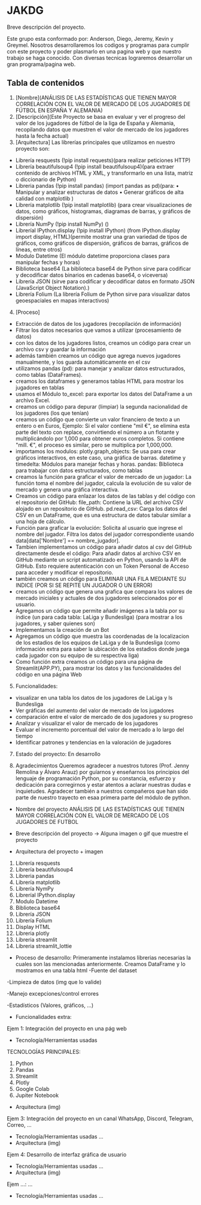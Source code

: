 # JAKDG

Breve descripción del proyecto.

Este grupo esta conformado por: Anderson, Diego, Jeremy, Kevin y Greymel. Nosotros desarrollaremos los codigos y programas para cumplir con este proyecto y poder plasmarlo en una pagina web y que nuestro trabajo se haga conocido. Con diversas tecnicas lograremos desarrollar un gran programa/pagina web.

## Tabla de contenidos

1. [Nombre](ANÁLISIS DE LAS ESTADÍSTICAS QUE TIENEN MAYOR CORRELACIÓN CON EL VALOR DE MERCADO DE LOS JUGADORES DE FÚTBOL EN ESPAÑA Y ALEMANIA)
2. [Descripción](Este Proyecto se basa en evaluar y ver el progreso del valor de los jugadores de fútbol de la liga de España y Alemania, recopilando datos que muestren el valor de mercado de los jugadores hasta la fecha actual)
3. [Arquitectura]
Las librerías principales que utilizamos en nuestro proyecto son:
* Librería resquests (!pip install requests)(para realizar peticiones HTTP)
* Librería beautifulsoup4 (!pip install beautifulsoup4)(para extraer contenido de archivos HTML y XML, y transformarlo en una lista, matriz o diccionario de Python)
* Libreria pandas (!pip install pandas) (import pandas as pd)(para: 
•	Manipular y analizar estructuras de datos 
•	Generar gráficos de alta calidad con matplotlib )
* Librería matplotlib (!pip install matplotlib) (para crear visualizaciones de datos, como gráficos, histogramas, diagramas de barras, y gráficos de dispersión)
* Librería NumPy (!pip install NumPy) ()
* LibreríaI IPython.display (!pip install IPython) (from IPython.display import display, HTML)(permite mostrar una gran variedad de tipos de gráficos, como gráficos de dispersión, gráficos de barras, gráficos de líneas, entre otros)
* Modulo Datetime (El módulo datetime proporciona clases para manipular fechas y horas)
* Biblioteca base64 (La biblioteca base64 de Python sirve para codificar y decodificar datos binarios en cadenas base64, o viceversa)
* Librería JSON (sirve para codificar y decodificar datos en formato JSON (JavaScript Object Notation).)
* Librería Folium (La librería Folium de Python sirve para visualizar datos geoespaciales en mapas interactivos)

4. [Proceso] 
* Extracción de datos de los jugadores (recopilación de información)
* Filtrar los datos necesarios que vamos a utilizar (procesamiento de datos)
* con los datos de los jugadores listos, creamos un código para crear un archivo csv y guardar la información 
* además también creamos un código que agrega nuevos jugadores manualmente, y los guarda automáticamente en el csv
* utilizamos pandas (pd): para manejar y analizar datos estructurados, como tablas (DataFrames).
* creamos los dataframes y generamos tablas HTML para mostrar los jugadores en tablas 
* usamos el Módulo to_excel: para exportar los datos del DataFrame a un archivo Excel.
* creamos un código para depurar (limpiar) la segunda nacionalidad de los jugadores (los que tenían)
* creamos un código que convierte un valor financiero de texto a un entero o en Euros, Ejemplo: Si el valor contiene "mil €", se elimina esta parte del texto con replace, convirtiendo el número a un flotante y multiplicándolo por 1,000 para obtener euros completos.
Si contiene "mill. €", el proceso es similar, pero se multiplica por 1,000,000.
* importamos los modulos: 
plotly.graph_objects: Se usa para crear gráficos interactivos, en este caso, una gráfica de barras.
datetime y timedelta: Módulos para manejar fechas y horas.
pandas: Biblioteca para trabajar con datos estructurados, como tablas
* creamos la función para graficar el valor de mercado de un jugador: La función toma el nombre del jugador, calcula la evolución de su valor de mercado y genera una gráfica interactiva.
* Creamos un código para enlazar los datos de las tablas y del código con el repositorio del GitHub: 
file_path: Contiene la URL del archivo CSV alojado en un repositorio de GitHub.
pd.read_csv: Carga los datos del CSV en un DataFrame, que es una estructura de datos tabular similar a una hoja de cálculo.
* Función para graficar la evolución:
Solicita al usuario que ingrese el nombre del jugador.
Filtra los datos del jugador correspondiente usando data[data['Nombre'] == nombre_jugador].
* Tambien implementamos un código para añadir datos al csv del GitHub directamente desde el código:
Para añadir datos al archivo CSV en GitHub mediante un script automatizado en Python, usando la API de GitHub. Esto requiere autenticación con un Token Personal de Acceso para acceder y modificar el repositorio.
* también creamos un código para ELIMINAR UNA FILA MEDIANTE SU INDICE (POR SI SE REPITE UN JUGADOR O UN ERROR)
* creamos un código que genera una grafica que compara los valores de mercado iniciales y actuales de dos jugadores seleccionados por el usuario.
* Agregamos un código que permite añadir imágenes a la tabla por su índice (un para cada tabla: LaLiga y Bundesliga) (para mostrar a los jugadores, y saber quienes son)
* Implementamos la creación de un Bot
* Agregamos un código que muestra las coordenadas de la localizacion de los estadios de los equipos de LaLiga y de la Bundesliga (como información extra para saber la ubicación de los estadios donde juega cada jugador con su equipo de su respectiva liga)
* Como función extra creamos un código para una página de Streamlit(APP.PY), para mostrar los datos y las funcionalidades del código en una página Web


5. Funcionalidades:
* visualizar en una tabla los datos de los jugadores de LaLiga y ls Bundesliga
* Ver gráficas del aumento del valor de mercado de los jugadores
* comparación entre el valor de mercado de dos jugadores y su progreso
* Analizar y visualizar el valor de mercado de los jugadores
* Evaluar el incremento porcentual del valor de mercado a lo largo del tiempo
* Identificar patrones y tendencias en la valoración de jugadores
7. Estado del proyecto:
En desarrollo

8. Agradecimientos
Queremos agradecer a nuestros tutores (Prof. Jenny Remolina y Álvaro Arauz) por guíarnos y enseñarnos los principios del lenguaje de programación Python, por su constancia, esfuerzo y dedicación para corregirnos y estar atentos a aclarar nuestras dudas e inquietudes. Agradecer también a nuestros compañeros que han sido parte de nuestro trayecto en esaa primera parte del módulo de python. 

* Nombre del proyecto
ANÁLISIS DE LAS ESTADÍSTICAS QUE TIENEN MAYOR CORRELACIÓN CON EL VALOR DE MERCADO DE LOS JUGADORES DE FUTBOL
* Breve descripción del proyecto -> Alguna imagen o gif que muestre el proyecto

* Arquitectura del proyecto + imagen
1. Librería resquests
2. Librería beautifulsoup4 
3. Libreria pandas 
4. Librería matplotlib 
5. Librería NymPy 
6. LibreríaI IPython.display 
7. Modulo Datetime
8. Biblioteca base64
9. Librería JSON
10. Librería Folium
11. Display HTML
12. Libreria plotly
13. Libreria streamlit
14. Libreria streamlit_lottie
* Proceso de desarrollo:
Primeramente instalamos librerias necesarias la cuales son las mencionadas anteriormente.
Creamos DataFrame y lo mostramos en una tabla html 
-Fuente del dataset

-Limpieza de datos (img que lo valide)

-Manejo excepciones/control errores

-Estadísticos (Valores, gráficos, …)

* Funcionalidades extra:

Ejem 1: Integración del proyecto en una pág web
- Tecnología/Herramientas usadas
  
TECNOLOGÍAS PRINCIPALES:
1. Python
2. Pandas
3. Streamlit
4. Plotly
5. Google Colab
6. Jupiter Notebook

- Arquitectura (img)

Ejem 3: Integración del proyecto en un canal WhatsApp, Discord, Telegram, Correo, …
- Tecnología/Herramientas usadas …
- Arquitectura (img)

Ejem 4: Desarrollo de interfaz gráfica de usuario
- Tecnología/Herramientas usadas …
- Arquitectura (img)

Ejem …: …
- Tecnología/Herramientas usadas …


